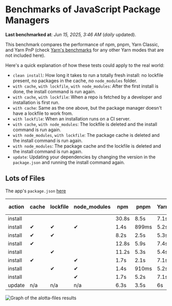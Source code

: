 # Benchmarks of JavaScript Package Managers

**Last benchmarked at**: _Jun 15, 2025, 3:46 AM_ (_daily_ updated).

This benchmark compares the performance of npm, pnpm, Yarn Classic, and Yarn PnP (check [Yarn's benchmarks](https://yarnpkg.com/benchmarks) for any other Yarn modes that are not included here).

Here's a quick explanation of how these tests could apply to the real world:

- `clean install`: How long it takes to run a totally fresh install: no lockfile present, no packages in the cache, no `node_modules` folder.
- `with cache`, `with lockfile`, `with node_modules`: After the first install is done, the install command is run again.
- `with cache`, `with lockfile`: When a repo is fetched by a developer and installation is first run.
- `with cache`: Same as the one above, but the package manager doesn't have a lockfile to work from.
- `with lockfile`: When an installation runs on a CI server.
- `with cache`, `with node_modules`: The lockfile is deleted and the install command is run again.
- `with node_modules`, `with lockfile`: The package cache is deleted and the install command is run again.
- `with node_modules`: The package cache and the lockfile is deleted and the install command is run again.
- `update`: Updating your dependencies by changing the version in the `package.json` and running the install command again.

## Lots of Files

The app's `package.json` [here](https://github.com/pnpm/pnpm.io/blob/main/benchmarks/fixtures/alotta-files/package.json)

| action  | cache | lockfile | node_modules| npm | pnpm | Yarn | Yarn PnP |
| ---     | ---   | ---      | ---         | --- | ---  | ---  | ---      |
| install |       |          |             | 30.8s | 8.5s | 7.1s | 3.8s |
| install | ✔     | ✔        | ✔           | 1.4s | 899ms | 5.2s | n/a |
| install | ✔     | ✔        |             | 8.2s | 2.5s | 5.3s | 1.3s |
| install | ✔     |          |             | 12.8s | 5.9s | 7.4s | 3s |
| install |       | ✔        |             | 11.2s | 5.3s | 5.4s | 1.3s |
| install | ✔     |          | ✔           | 1.7s | 2.1s | 7.1s | n/a |
| install |       | ✔        | ✔           | 1.4s | 910ms | 5.2s | n/a |
| install |       |          | ✔           | 1.7s | 5.2s | 7.1s | n/a |
| update  | n/a | n/a | n/a | 6.3s | 3.5s | 6s | 3s |

<img alt="Graph of the alotta-files results" src="/img/benchmarks/alotta-files.svg" />